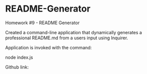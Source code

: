 # README-Generator
Homework #9 - README Generator

Created a command-line application that dynamically generates a professional README.md from a users input using Inquirer. 

Application is invoked with the command: 

node index.js

Github link: 